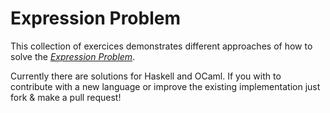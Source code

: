 # Expression Problem

This collection of exercices demonstrates different approaches of how to solve the [_Expression Problem_](http://homepages.inf.ed.ac.uk/wadler/papers/expression/expression.txt).

Currently there are solutions for Haskell and OCaml. If you with to contribute with a new language or improve the existing implementation just fork & make a pull request!
